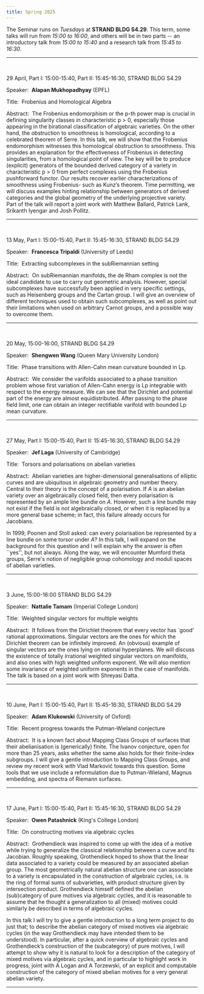```yaml
---
title: Spring 2025
---
```



The Seminar runs on *Tuesdays* at **STRAND BLDG S4.29**. This term, some talks will run from *15:00 to 16:00*, and others will be in two parts -- an introductory talk from *15:00 to 15:40* and a research talk from *15:45 to 16:30*.



----------------------------------------------------------------
<br />

29 April,  Part I: 15:00-15:40, Part II: 15:45-16:30, STRAND BLDG S4.29

Speaker:&nbsp; **Alapan Mukhopadhyay** (EPFL)

Title:&nbsp; Frobenius and Homological Algebra

Abstract:&nbsp; The Frobenius endomorphism or the p-th power map is crucial in
defining singularity classes in characteristic p > 0, especially those appearing
in the birational classification of algebraic varieties. On the other hand, the
obstruction to smoothness is homological, according to a celebrated theorem of
Serre. In this talk, we will show that the Frobenius endomorphism witnesses this
homological obstruction to smoothness. This provides an explanation for the
effectiveness of Frobenius in detecting singularities, from a homological point of
view. The key will be to produce (explicit) generators of the bounded derived
category of a variety in characteristic p > 0 from perfect complexes using the
Frobenius pushforward functor. Our results recover earlier characterizations of
smoothness using Frobenius- such as Kunz’s theorem. Time permitting, we will
discuss examples hinting relationship between generators of derived categories
and the global geometry of the underlying projective variety. Part of the talk
will report a joint work with Matthew Ballard, Patrick Lank, Srikanth Iyengar
and Josh Pollitz.



---------------------------------------------------------
<br />


13 May, Part I: 15:00-15:40, Part II: 15:45-16:30, STRAND BLDG S4.29

Speaker:&nbsp; **Francesca Tripaldi** (University of Leeds)

Title:&nbsp; Extracting subcomplexes in the subRiemannian setting





Abstract:&nbsp; On subRiemannian manifolds, the de Rham complex is not the ideal candidate to use to carry out geometric analysis. However, special subcomplexes have successfully been applied in very specific settings, such as Heisenberg groups and the Cartan group. I will give an overview of different techniques used to obtain such subcomplexes, as well as point out their limitations when used on arbitrary Carnot groups, and a possible way to overcome them.

---------------------------------------------------------
<br />


20 May, 15:00-16:00, STRAND BLDG S4.29

Speaker:&nbsp; **Shengwen Wang** (Queen Mary University London)

Title:&nbsp;   Phase transitions with Allen-Cahn mean curvature bounded in Lp.

 


Abstract:&nbsp; We consider the varifolds associated to a phase transition problem whose first variation of Allen-Cahn energy is Lp integrable with respect to the energy measure. We can see that the Dirichlet and potential part of the energy are almost equidistributed. After passing to the phase field limit, one can obtain an integer rectifiable varifold with bounded Lp mean curvature.

---------------------------------------------------------
<br />

27 May, Part I: 15:00-15:40, Part II: 15:45-16:30, STRAND BLDG S4.29

Speaker:&nbsp; **Jef Laga** (University of Cambridge)

Title:&nbsp; Torsors and polarisations on abelian varieties




Abstract:&nbsp;  Abelian varieties are higher-dimensional generalisations of elliptic curves and are ubiquitous in algebraic geometry and number theory. Central to their theory is the concept of a polarisation. If $A$ is an abelian variety over an algebraically closed field, then every polarisation is represented by an ample line bundle on $A$. However, such a line bundle may not exist if the field is not algebraically closed, or when it is replaced by a more general base scheme; in fact, this failure already occurs for Jacobians. 



In 1999, Poonen and Stoll asked: can every polarisation be represented by a line bundle on some torsor under $A$? In this talk, I will expand on the background for this question and I will explain why the answer is often ``yes'', but not always. Along the way, we will encounter Mumford theta groups, Serre's notion of negligible group cohomology and moduli spaces of abelian varieties.

---------------------------------------------------------
<br />

3 June, 15:00-16:00 STRAND BLDG S4.29

Speaker:&nbsp; **Nattalie Tamam** (Imperial College London)

Title:&nbsp; Weighted singular vectors for multiple weights

Abstract:&nbsp; It follows from the Dirichlet theorem that every vector has `good' rational approximations. Singular vectors are the ones for which the Dirichlet theorem can be infinitely improved. An (obvious) example of singular vectors are the ones lying on rational hyperplanes. We will discuss the existence of totally irrational weighted singular vectors on manifolds, and also ones with high weighted uniform exponent. We will also mention some invariance of weighted uniform exponents in the case of manifolds. The talk is based on a joint work with Shreyasi Datta. 

---------------------------------------------------------
<br />

10 June, Part I: 15:00-15:40, Part II: 15:45-16:30, STRAND BLDG S4.29

Speaker:&nbsp; **Adam Klukowski** (University of Oxford)

Title:&nbsp;  Recent progress towards the Putman-Wieland conjecture

Abstract:&nbsp; It is a known fact about Mapping Class Groups of surfaces that their abelianisation is (generically) finite. The Ivanov conjecture, open for more than 25 years, asks whether the same also holds for their finite-index subgroups. I will give a gentle introduction to Mapping Class Groups, and review my recent work with Vlad Marković towards this question. Some tools that we use include a reformulation due to Putman-Wieland, Magnus embedding, and spectra of Riemann surfaces.

---------------------------------------------------------
<br />

17 June, Part I: 15:00-15:40, Part II: 15:45-16:30, STRAND BLDG S4.29

Speaker:&nbsp; **Owen Patashnick** (King's College London) 

Title:&nbsp; On constructing motives via algebraic cycles 

Abstract:&nbsp; Grothendieck was inspired to come up with the idea of a motive while trying to generalize the classical relationship between a curve and its Jacobian.  Roughly speaking, Grothendieck hoped to show that the linear data associated to a variety could be measured by an associated abelian group.  The most geometrically natural abelian structure one can associate to a variety is encapsulated in the construction of algebraic cycles, i.e. is the ring of formal sums of subvarieties, with product structure given by intersection product.  Grothendieck himself defined the abelian (sub)category of pure motives via algebraic cycles, and it is reasonable to assume that he thought a generalization to all (mixed) motives could similarly be described in terms of algebraic cycles.

In this talk I will try to give a gentle introduction to a long term project to do just that; to describe the abelian category of mixed motives via algebraic cycles (in the way Grothendieck may have intended them to be understood).  In particular, after a quick overview of algebraic cycles and Grothendieck’s construction of the (subcategory) of pure motives, I will attempt to show why it is natural to look for a description of the category of mixed motives via algebraic cycles, and in particular to highlight work in progress, joint with A Logan and A Torzewski, of an explicit and computable construction of the category of mixed abelian motives for a very general abelian variety.

---------------------------------------------------------



